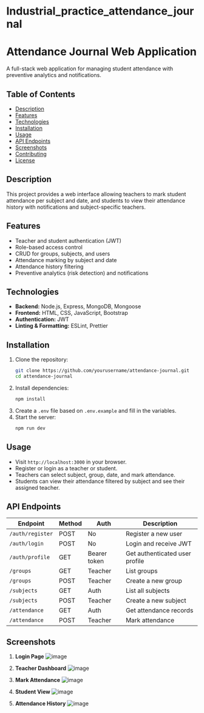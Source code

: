 # Industrial_practice_attendance_journal
# Attendance Journal Web Application

A full-stack web application for managing student attendance with preventive analytics and notifications.

## Table of Contents
- [Description](#description)
- [Features](#features)
- [Technologies](#technologies)
- [Installation](#installation)
- [Usage](#usage)
- [API Endpoints](#api-endpoints)
- [Screenshots](#screenshots)
- [Contributing](#contributing)
- [License](#license)

## Description
This project provides a web interface allowing teachers to mark student attendance per subject and date, and students to view their attendance history with notifications and subject-specific teachers.

## Features
- Teacher and student authentication (JWT)
- Role-based access control
- CRUD for groups, subjects, and users
- Attendance marking by subject and date
- Attendance history filtering
- Preventive analytics (risk detection) and notifications

## Technologies
- **Backend:** Node.js, Express, MongoDB, Mongoose
- **Frontend:** HTML, CSS, JavaScript, Bootstrap
- **Authentication:** JWT
- **Linting & Formatting:** ESLint, Prettier

## Installation
1. Clone the repository:
   ```bash
   git clone https://github.com/yourusername/attendance-journal.git
   cd attendance-journal
   ```
2. Install dependencies:
   ```bash
   npm install
   ```
3. Create a `.env` file based on `.env.example` and fill in the variables.
4. Start the server:
   ```bash
   npm run dev
   ```

## Usage
- Visit `http://localhost:3000` in your browser.
- Register or login as a teacher or student.
- Teachers can select subject, group, date, and mark attendance.
- Students can view their attendance filtered by subject and see their assigned teacher.

## API Endpoints
| Endpoint             | Method | Auth         | Description                       |
|----------------------|--------|--------------|-----------------------------------|
| `/auth/register`     | POST   | No           | Register a new user              |
| `/auth/login`        | POST   | No           | Login and receive JWT            |
| `/auth/profile`      | GET    | Bearer token | Get authenticated user profile   |
| `/groups`            | GET    | Teacher      | List groups                      |
| `/groups`            | POST   | Teacher      | Create a new group               |
| `/subjects`          | GET    | Auth         | List all subjects                |
| `/subjects`          | POST   | Teacher      | Create a new subject             |
| `/attendance`        | GET    | Auth         | Get attendance records           |
| `/attendance`        | POST   | Teacher      | Mark attendance                  |

## Screenshots
<!-- Add screenshots in the `screenshots/` directory -->
1.  **Login Page**
   ![image](https://github.com/user-attachments/assets/d1d552e6-6cf5-4f45-a406-7d8fc3dea44a)
2.    **Teacher Dashboard**
   ![image](https://github.com/user-attachments/assets/38f78975-6f12-484a-bbd4-9fd530c0a857)
3. **Mark Attendance**
   ![image](https://github.com/user-attachments/assets/9b67b6d8-7de4-4fce-a5b4-2bd578bfcd85)
4. **Student View**
   ![image](https://github.com/user-attachments/assets/8a5a6432-5cf4-49af-8471-b8f33d1bf705)

5. **Attendance History**
   ![image](https://github.com/user-attachments/assets/9f1cf6cb-4ae1-40f2-b072-06b9b574984a)



